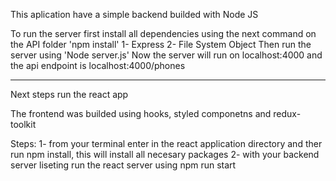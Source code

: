 This aplication have a simple backend builded with Node JS 

To run the server first install all dependencies using the next command on the API folder 'npm install'
1- Express
2- File System Object
Then run the server using 'Node server.js'
Now the server will run on localhost:4000 and the api endpoint is localhost:4000/phones

------------------------------------------------------------------------------------------------------------------------------
Next steps run the react app

The frontend was builded using hooks, styled componetns and redux-toolkit

Steps:
1- from your terminal enter in the react application directory and ther run npm install, this will install all necesary packages
2- with your backend server liseting run the react server using npm run start
